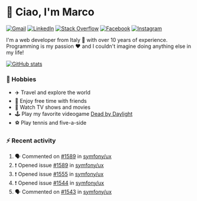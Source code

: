 # 👋 Ciao, I'm Marco

[![Gmail](https://img.shields.io/badge/Gmail-%23BB001B?style=flat-square&logo=gmail&logoColor=white)](mailto:gremo1982@gmail.com)
[![LinkedIn](https://img.shields.io/badge/LinkedIn-%230e76a8?style=flat-square&logo=linkedin)](https://www.linkedin.com/in/marco-polichetti)
[![Stack Overflow](https://img.shields.io/stackexchange/stackoverflow/r/220180?style=flat&logo=stackoverflow&label=Stack%20Overflow&color=%23F47F24)](https://stackoverflow.com/users/220180)
[![Facebook](https://img.shields.io/badge/-Facebook-%234267B2?style=flat-square&logo=facebook&logoColor=white)](https://www.facebook.com/marco.poliketti)
[![Instagram](https://img.shields.io/badge/-Instagram-%23C13584?style=flat-square&logo=instagram&logoColor=white)](https://www.instagram.com/marco.gremo)

I'm a web developer from Italy 🍕 with over 10 years of experience. Programming is my passion ❤️ and I couldn't imagine doing anything else in my life!

[![GitHub stats](https://github-readme-stats.vercel.app/api?username=gremo&show_icons=true&rank_icon=github&theme=transparent)](https://github.com/anuraghazra/github-readme-stats)

### 📅 Hobbies

- ✈️ Travel and explore the world
- 🍻 Enjoy free time with friends
- 🎥 Watch TV shows and movies
- 🕹️ Play my favorite videogame [Dead by Daylight](https://deadbydaylight.com)
- ⚽ Play tennis and five-a-side

### ⚡ Recent activity

<!--START_SECTION:activity-->
1. 🗣 Commented on [#1589](https://github.com/symfony/ux/issues/1589#issuecomment-1983442606) in [symfony/ux](https://github.com/symfony/ux)
2. ❗ Opened issue [#1589](https://github.com/symfony/ux/issues/1589) in [symfony/ux](https://github.com/symfony/ux)
3. ❗ Opened issue [#1555](https://github.com/symfony/ux/issues/1555) in [symfony/ux](https://github.com/symfony/ux)
4. ❗ Opened issue [#1544](https://github.com/symfony/ux/issues/1544) in [symfony/ux](https://github.com/symfony/ux)
5. 🗣 Commented on [#1543](https://github.com/symfony/ux/issues/1543#issuecomment-1961602585) in [symfony/ux](https://github.com/symfony/ux)
<!--END_SECTION:activity-->
